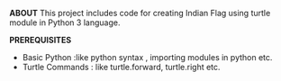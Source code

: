 **ABOUT**
This project includes code for creating Indian Flag using turtle module in Python 3 language.
 
**PREREQUISITES**
- Basic Python
 :like python syntax , importing modules in python etc.
- Turtle Commands
 : like turtle.forward, turtle.right etc.
